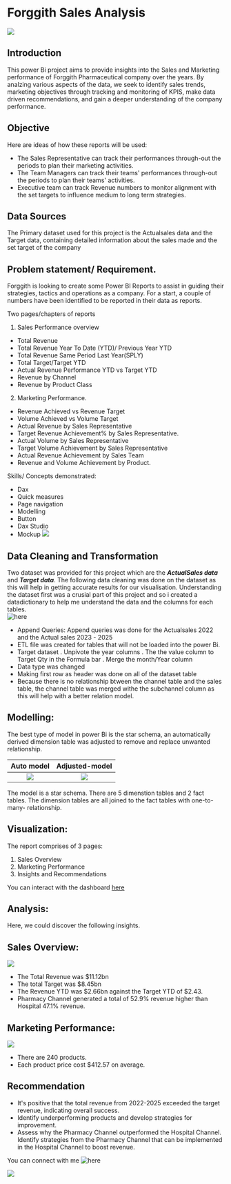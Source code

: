 # Forggith Sales Analysis

![](manufacturers.jpg)

## Introduction

This power Bi project aims to provide insights into the Sales and Marketing performance of Forggith Pharmaceutical company over the years. By analzing various aspects of the data, we seek to identify sales trends, marketing objectives through tracking and monitoring of KPIS, make data driven recommendations, and gain a deeper understanding of the company performance.

## Objective
Here are ideas of how these reports will be used:

- The Sales Representative can track their performances through-out the periods to plan their marketing activities.
- The Team Managers can track their teams' performances through-out the periods to plan their teams' activities.
- Executive team can track Revenue numbers to monitor alignment with the set targets to influence medium to long term strategies.

## Data Sources
The Primary dataset used for this project is the Actualsales data and the Target data, containing detailed information about the sales made and the set target of the company

## Problem statement/ Requirement.

Forggith is looking to create some Power BI Reports to assist in guiding their strategies, tactics and operations as a company. For a start, a couple of numbers have been identified to be reported in their data as reports.

Two pages/chapters of reports
1. Sales Performance overview
  - Total Revenue
  - Total Revenue Year To Date (YTD)/ Previous Year YTD
  - Total Revenue Same Period Last Year(SPLY)
  - Total Target/Target YTD
  - Actual Revenue Performance YTD vs Target YTD
  - Revenue by Channel
  - Revenue by Product Class

2. Marketing Performance. 
  -  Revenue Achieved vs Revenue Target
  -  Volume Achieved vs Volume Target
  -  Actual Revenue by Sales Representative
  -  Target Revenue Achievement% by Sales Representative.
  -  Actual Volume by Sales Representative
  -  Target Volume Achievement by Sales Representative
  -  Actual Revenue Achievement by Sales Team
  -  Revenue and Volume Achievement by Product.

Skills/ Concepts demonstrated:
-  Dax
-  Quick measures
-  Page navigation
-  Modelling
-  Button
-  Dax Studio
-  Mockup ![](Mockup.jpeg)

## Data Cleaning and Transformation 
Two dataset was provided for this project which are the **_ActualSales data_** and **_Target data_**. The following data cleaning was done on the dataset as this will help in getting accurate results for our visualisation. 
Understanding the dataset first was a crusial part of this project and so i created a datadictionary to help me understand the data and the columns for each tables.                        
![here](DataDictionary1.png)

-  Append Queries: Append queries was done for the Actualsales 2022 and the Actual sales 2023 - 2025
-  ETL file was created for tables that will not be loaded into the power Bi.
-  Target dataset
  .  Unpivote the year columns
  .  The the value column to Target Qty in the Formula bar
  .  Merge the month/Year column
-  Data type was changed
-  Making first row as header was done on all of the dataset table
-  Because there is no relationship btween the channel table and the sales table, the channel table was merged withe the subchannel column as this will help with a better relation model.

## Modelling:
The best type of model in power Bi is the star schema, an automatically derived dimension table was adjusted to remove and replace unwanted relationship.

Auto model             |       Adjusted-model
:---------------------:|:---------------------:
![](Modelbefore.png)   |   ![](Modelafter.png)

The model is a star schema.
There are 5 dimenstion tables and 2 fact tables. The dimension tables are all joined to the fact tables with one-to-many- relationship.

## Visualization:

The report comprises of 3 pages:
1.  Sales Overview
2.  Marketing Performance
3.  Insights and Recommendations

You can interact with the dashboard                 [here](https://app.powerbi.com/view?r=eyJrIjoiODRlMGZhM2UtM2MzYi00ZjYxLTgwNGMtZDMxYmZmYjU4NzdkIiwidCI6IjUwODUxMjk2LTliZDEtNGM1Yi05MDllLWY2M2U0OWVmZWEyNSJ9)

## Analysis:

Here, we could discover the following insights.

## Sales Overview: 
![](SalesOverview.png)
- The Total Revenue was $11.12bn
- The total Target was $8.45bn
- The Revenue YTD was $2.66bn against the Target YTD of $2.43.
- Pharmacy Channel generated a total of 52.9% revenue  higher than Hospital 47.1% revenue.

## Marketing Performance: 
![](Marketing.png)
-  There are 240 products.
-  Each product price cost $412.57 on average.

## Recommendation
-  It's positive that the total revenue from 2022-2025 exceeded the target revenue, indicating overall success.
-  Identify underperforming products and develop strategies for improvement.
-  Assess why the Pharmacy Channel outperformed the Hospital Channel. Identify strategies from the Pharmacy Channel that can be implemented in the Hospital Channel to boost revenue.

You can connect with me ![here](https://www.linkedin.com/in/victoriaogwuche/)

![](thankyou.png)






